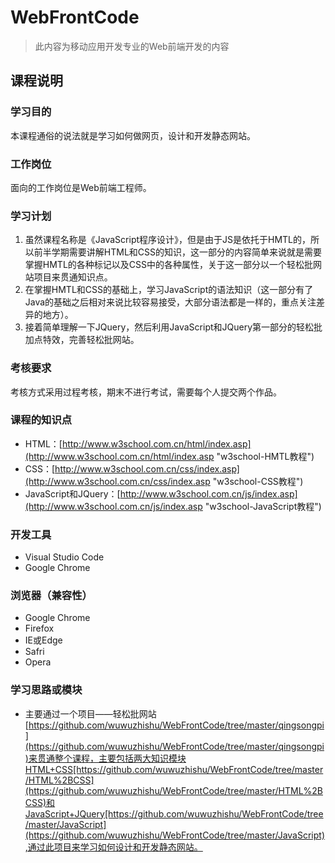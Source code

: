 # WebFrontCode

>此内容为移动应用开发专业的Web前端开发的内容

## 课程说明

### 学习目的

本课程通俗的说法就是学习如何做网页，设计和开发静态网站。

### 工作岗位

面向的工作岗位是Web前端工程师。

### 学习计划

1. 虽然课程名称是《JavaScript程序设计》，但是由于JS是依托于HMTL的，所以前半学期需要讲解HTML和CSS的知识，这一部分的内容简单来说就是需要掌握HMTL的各种标记以及CSS中的各种属性，关于这一部分以一个轻松批网站项目来贯通知识点。
2. 在掌握HMTL和CSS的基础上，学习JavaScript的语法知识（这一部分有了Java的基础之后相对来说比较容易接受，大部分语法都是一样的，重点关注差异的地方）。
3. 接着简单理解一下JQuery，然后利用JavaScript和JQuery第一部分的轻松批加点特效，完善轻松批网站。

### 考核要求

考核方式采用过程考核，期末不进行考试，需要每个人提交两个作品。

### 课程的知识点

* HTML：[http://www.w3school.com.cn/html/index.asp](http://www.w3school.com.cn/html/index.asp "w3school-HMTL教程")
* CSS：[http://www.w3school.com.cn/css/index.asp](http://www.w3school.com.cn/css/index.asp "w3school-CSS教程")
* JavaScript和JQuery：[http://www.w3school.com.cn/js/index.asp](http://www.w3school.com.cn/js/index.asp "w3school-JavaScript教程")

### 开发工具

* Visual Studio Code
* Google Chrome

### 浏览器（兼容性）

* Google Chrome
* Firefox
* IE或Edge
* Safri
* Opera

### 学习思路或模块

* 主要通过一个项目——轻松批网站[https://github.com/wuwuzhishu/WebFrontCode/tree/master/qingsongpi](https://github.com/wuwuzhishu/WebFrontCode/tree/master/qingsongpi)来贯通整个课程，主要包括两大知识模块HTML+CSS[https://github.com/wuwuzhishu/WebFrontCode/tree/master/HTML%2BCSS](https://github.com/wuwuzhishu/WebFrontCode/tree/master/HTML%2BCSS)和JavaScript+JQuery[https://github.com/wuwuzhishu/WebFrontCode/tree/master/JavaScript](https://github.com/wuwuzhishu/WebFrontCode/tree/master/JavaScript),通过此项目来学习如何设计和开发静态网站。